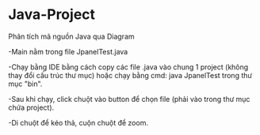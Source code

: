 # Java-Project
Phân tích mã nguồn Java qua Diagram


-Main nằm trong file JpanelTest.java

-Chạy bằng IDE bằng cách copy các file .java vào chung 1 project (không thay đổi cấu trúc thư mục) hoặc chạy bằng cmd: java JpanelTest trong thư mục "bin".

-Sau khi chạy, click chuột vào button để chọn file (phải vào trong thư mục chứa project).

-Di chuột để kéo thả, cuộn chuột để zoom.
